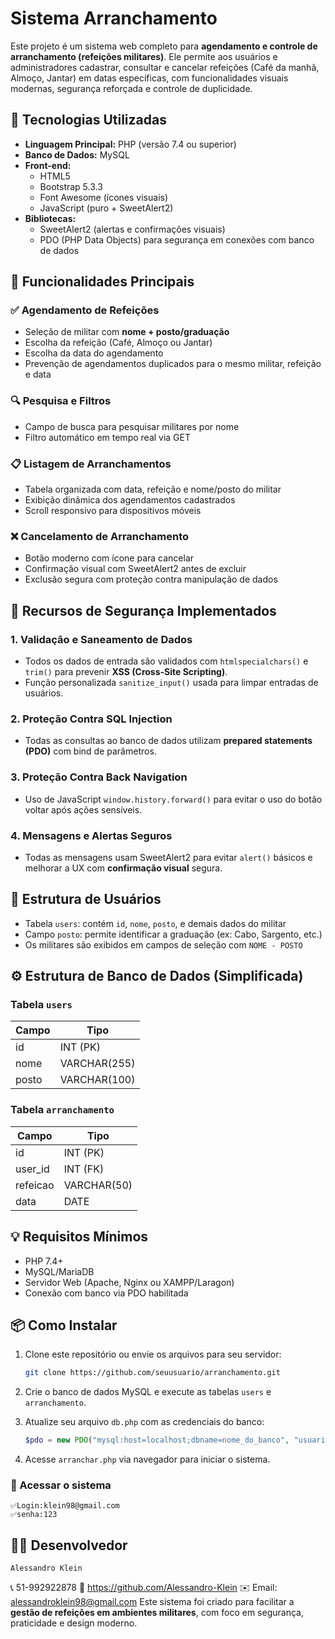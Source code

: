 
# Sistema  Arranchamento

Este projeto é um sistema web completo para **agendamento e controle de arranchamento (refeições militares)**. Ele permite aos usuários e administradores cadastrar, consultar e cancelar refeições (Café da manhã, Almoço, Jantar) em datas específicas, com funcionalidades visuais modernas, segurança reforçada e controle de duplicidade.

## 🧰 Tecnologias Utilizadas

- **Linguagem Principal:** PHP (versão 7.4 ou superior)
- **Banco de Dados:** MySQL
- **Front-end:**
  - HTML5
  - Bootstrap 5.3.3
  - Font Awesome (ícones visuais)
  - JavaScript (puro + SweetAlert2)
- **Bibliotecas:**
  - SweetAlert2 (alertas e confirmações visuais)
  - PDO (PHP Data Objects) para segurança em conexões com banco de dados

## 🎯 Funcionalidades Principais

### ✅ Agendamento de Refeições
- Seleção de militar com **nome + posto/graduação**
- Escolha da refeição (Café, Almoço ou Jantar)
- Escolha da data do agendamento
- Prevenção de agendamentos duplicados para o mesmo militar, refeição e data

### 🔍 Pesquisa e Filtros
- Campo de busca para pesquisar militares por nome
- Filtro automático em tempo real via GET

### 📋 Listagem de Arranchamentos
- Tabela organizada com data, refeição e nome/posto do militar
- Exibição dinâmica dos agendamentos cadastrados
- Scroll responsivo para dispositivos móveis

### ❌ Cancelamento de Arranchamento
- Botão moderno com ícone para cancelar
- Confirmação visual com SweetAlert2 antes de excluir
- Exclusão segura com proteção contra manipulação de dados

## 🔐 Recursos de Segurança Implementados

### 1. **Validação e Saneamento de Dados**
- Todos os dados de entrada são validados com `htmlspecialchars()` e `trim()` para prevenir **XSS (Cross-Site Scripting)**.
- Função personalizada `sanitize_input()` usada para limpar entradas de usuários.

### 2. **Proteção Contra SQL Injection**
- Todas as consultas ao banco de dados utilizam **prepared statements (PDO)** com bind de parâmetros.

### 3. **Proteção Contra Back Navigation**
- Uso de JavaScript `window.history.forward()` para evitar o uso do botão voltar após ações sensíveis.

### 4. **Mensagens e Alertas Seguros**
- Todas as mensagens usam SweetAlert2 para evitar `alert()` básicos e melhorar a UX com **confirmação visual** segura.

## 👤 Estrutura de Usuários

- Tabela `users`: contém `id`, `nome`, `posto`, e demais dados do militar
- Campo `posto`: permite identificar a graduação (ex: Cabo, Sargento, etc.)
- Os militares são exibidos em campos de seleção com `NOME - POSTO`

## ⚙️ Estrutura de Banco de Dados (Simplificada)

### Tabela `users`
| Campo      | Tipo         |
|------------|--------------|
| id         | INT (PK)     |
| nome       | VARCHAR(255) |
| posto      | VARCHAR(100) |

### Tabela `arranchamento`
| Campo      | Tipo         |
|------------|--------------|
| id         | INT (PK)     |
| user_id    | INT (FK)     |
| refeicao   | VARCHAR(50)  |
| data       | DATE         |

## 💡 Requisitos Mínimos

- PHP 7.4+
- MySQL/MariaDB
- Servidor Web (Apache, Nginx ou XAMPP/Laragon)
- Conexão com banco via PDO habilitada

## 📦 Como Instalar

1. Clone este repositório ou envie os arquivos para seu servidor:
   ```bash
   git clone https://github.com/seuusuario/arranchamento.git
   ```

2. Crie o banco de dados MySQL e execute as tabelas `users` e `arranchamento`.

3. Atualize seu arquivo `db.php` com as credenciais do banco:
   ```php
   $pdo = new PDO("mysql:host=localhost;dbname=nome_do_banco", "usuario", "senha");
   ```

4. Acesse `arranchar.php` via navegador para iniciar o sistema.

### 🔐 Acessar o sistema
    ✅Login:klein98@gmail.com
    ✅senha:123

## 👮‍♂️ Desenvolvedor
    Alessandro Klein
📞 51-992922878
🔗 https://github.com/Alessandro-Klein
✉️ Email: alessandroklein98@gmail.com
Este sistema foi criado para facilitar a **gestão de refeições em ambientes militares**, com foco em segurança, praticidade e design moderno.
